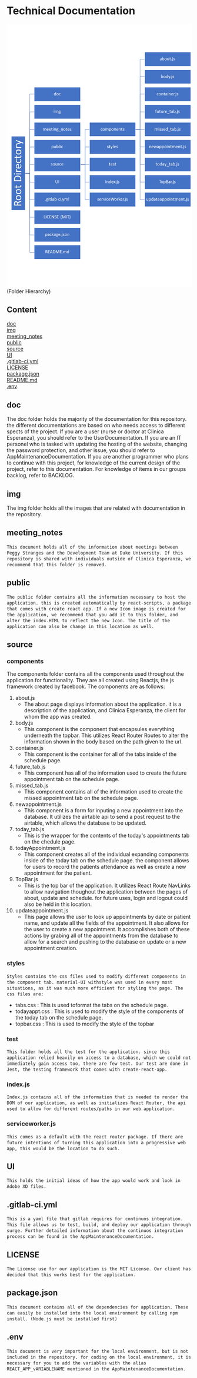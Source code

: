 # Technical Documentation
![Alt text](../img/folder_hierarchy.png?raw=true "Title")
(Folder Hierarchy)

## Content
[doc](#doc)<br>
[img](#img)<br>
[meeting_notes](#meeting_notes)<br>
[public](#public)<br>
[source](#source)<br>
[UI](#UI)<br>
[.gitlab-ci.yml](#.gitlab-ci.yml)<br>
[LICENSE](#LICENSE)<br>
[package.json](#package.json)<br>
[README.md](../README.md)<br>
[.env](#.env)<br>

## doc
The doc folder holds the majority of the documentation for this repository. the different documentations are based on who needs access to different spects of the project. If you are a user (nurse or doctor at Clinica Esperanza), you should refer to the UserDocumentation. If you are an IT personel who is tasked with updating the hosting of the website, changing the password protection, and other issue, you should refer to AppMaintenanceDocumentation. If you are another programmer who plans to continue with this project, for knowledge of the current design of the project, refer to this documentation. For knowledge of items in our groups backlog, refer to BACKLOG.
## img
The img folder holds all the images that are related with documentation in the repository.
## meeting_notes
    This document holds all of the information about meetings between Peggy Stranges and the Development Team at Duke University. If this repository is shared with individuals outside of Clinica Esperanza, we recommend that this folder is removed.
## public 
    The public folder contains all the information necessary to host the application. this is created automatically by react-scripts, a package that comes with create react app. If a new Icon image is created for the application, we recommend that you add it to this folder, and alter the index.HTML to reflect the new Icon. The title of the application can also be change in this location as well.
## source
### components
The components folder contains all the components used throughout the application for functionality. They are all created using Reactjs, the js framework created by facebook.
The components are as follows:

1) about.js
    - The about page displays information about the application. it is a description of the application, and Clinica Esperanza, the client for whom the app was created.
2) body.js
    - This component is the component that encapsules everything underneath the topbar. This utilizes React Router Routes to alter the information shown in the body based on the path given to the url.
3) container.js
    - This component is the container for all of the tabs inside of the schedule page.
4) future_tab.js
    - This component has all of the information used to create the future appointment tab on the schedule page.
5) missed_tab.js
    - This component contains all of the information used to create the missed appointment tab on the schedule page.
6) newappointment.js
    - This component is a form for inputing a new appointment into the database. It utilizes the airtable api to send a post request to the airtable, which allows the database to be updated.
7) today_tab.js
    - This is the wrapper for the contents of the today's appointments tab on the chedule page.
8) todayAppointment.js
    - This component creates all of the individual expanding components inside of the today tab on the schedule page. the component allows for users to record the patients attendance as well as create a new appointment for the patient.
9) TopBar.js
    - This is the top bar of the application. It utilizes React Route NavLinks to allow navigation thoughout the application between the pages of about, update and schedule. for future uses, login and logout could also be held in this location.
10) updateappointment.js 
    - This page allows the user to look up appointments by date or patient name, and update all the fields of the appointment. It also allows for the user to create a new appointment. It accomplishes both of these actions by grabing all of the appointments from the database to allow for a search and pushing to the database on update or a new appointment creation.

### styles
    Styles contains the css files used to modify different components in the component tab. material-UI withstyle was used in every most situations, as it was much more efficient for styling the page. The css files are:
- tabs.css : This is used toformat the tabs on the schedule page.
- todayappt.css : This is used to modify the style of the components of the today tab on the schedule page.
- topbar.css : This is used to modify the style of the topbar
### test
    This folder holds all the test for the application. since this application relied heavily on access to a database, which we could not immediately gain access too, there are few test. Our test are done in Jest, the testing framework that comes with create-react-app.
### index.js
    Index.js contains all of the information that is needed to render the DOM of our application, as well as initializes React Router, the api used to allow for different routes/paths in our web application.
### serviceworker.js
    This comes as a default with the react router package. If there are future intentions of turning this application into a progressive web app, this would be the location to do such.
## UI
    This holds the initial ideas of how the app would work and look in Adobe XD files.
## .gitlab-ci.yml
    This is a yaml file that gitlab requires for continuos integration. This file allows us to test, build, and deploy our application through surge. Further detailed information about the continuos integration process can be found in the AppMaintenanceDocumentation.
## LICENSE
    The License use for our application is the MIT License. Our client has decided that this works best for the application.
## package.json
    This document contains all of the dependencies for application. These can easily be installed into the local environment by calling npm install. (Node.js must be installed first)
## .env
    This document is very important for the local environment, but is not included in the repository. for coding on the local environment, it is necessary for you to add the variables with the alias REACT_APP_vARIABLENAME mentioned in the AppMaintenanceDocumentation.